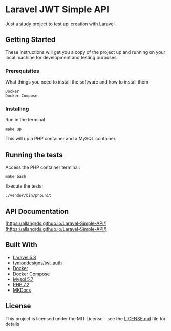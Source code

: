 # Laravel JWT Simple API
Just a study project to test api creation with Laravel.

## Getting Started
These instructions will get you a copy of the project up and running on your local machine for development and testing purposes.

### Prerequisites

What things you need to install the software and how to install them

```
Docker
Docker Compose
```

### Installing
Run in the terminal

```
make up
```

This will up a PHP container and a MySQL container.

## Running the tests
Access the PHP container terminal:
```
make bash
```

Execute the tests:
```
./vendor/bin/phpunit
```

## API Documentation
[https://allangrds.github.io/Laravel-Simple-API/](https://allangrds.github.io/Laravel-Simple-API/)

## Built With

* [Laravel 5.8](https://laravel.com/)
* [tymondesigns/jwt-auth](https://github.com/tymondesigns/jwt-auth)
* [Docker](https://www.docker.com/)
* [Docker Compose](https://www.docker.com/)
* [Mysql 5.7](https://dev.mysql.com/downloads/mysql/5.7.html)
* [PHP 7.2](https://secure.php.net/releases/7_2_0.php)
* [MKDocs](https://www.mkdocs.org/)

## License

This project is licensed under the MIT License - see the [LICENSE.md](LICENSE.md) file for details